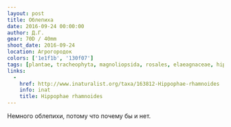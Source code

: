 ```yaml
---
layout: post
title: Облепиха
date: 2016-09-24 00:00:00
author: Д.Г.
gear: 70D / 40mm
shoot_date: 2016-09-24
location: Агрогородок
colors: ['1e1f1b', '130f07']
tags: [plantae, tracheophyta, magnoliopsida, rosales, elaeagnaceae, hippophae, hippophae rhamnoides]
links:
  -
    href: http://www.inaturalist.org/taxa/163812-Hippophae-rhamnoides
    info: inat
    title: Hippophae rhamnoides
---
```


Немного облепихи, потому что почему бы и нет.
